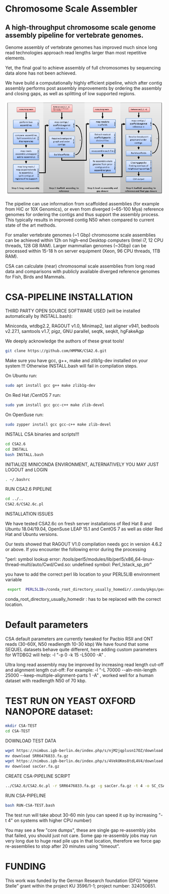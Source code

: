 # Chromosome Scale Assembler 
## A high-throughput chromosome scale genome assembly pipeline for vertebrate genomes.

Genome assembly of vertebrate genomes has improved much since long read technologies 
approach read lengths larger than most repetitive elements.

Yet, the final goal to achieve assembly of full chromosomes by sequencing data alone 
has not been achieved.

We have build a computationally highly efficient pipeline, which after contig assembly 
performs post assembly improvements by ordering the assembly and closing gaps, as well 
as splitting of low supported regions.

![CSA-PIPELINE](https://github.com/HMPNK/CSA2.6/blob/master/Fig1.png)

The pipeline can use information from scaffolded assemblies (for example from HiC or
10X Genomics), or even from diverged (~65-100 Mya) reference genomes for ordering the
contigs and thus support the assembly process. This typically results in improved 
contig N50 when compared to current state of the art methods.

For smaller vertebrate genomes (~1 Gbp) chromosome scale assemblies can be achieved 
within 12h on high-end Desktop computers (Intel i7, 12 CPU threads, 128 GB RAM). 
Larger mammalian genomes (~3Gbp) can be processed within 15-18 h on server equipment 
(Xeon, 96 CPU threads, 1TB RAM).

CSA can calculate (near) chromosomal scale assemblies from long read data and 
comparisons with publicly available diverged reference genomes for Fish, Birds and Mammals.

# CSA-PIPELINE INSTALLATION

 THIRD PARTY OPEN SOURCE SOFTWARE USED (will be installed automatically by INSTALL.bash):

 Miniconda, wtdbg2.2, RAGOUT v1.0, Minimap2, last aligner v941, bedtools v2.27.1,
 samtools v1.7, pigz, GNU parallel, seqtk, seqkit, hgFakeAgp

 We deeply acknowledge the authors of these great tools! 

```sh
git clone https://github.com/HMPNK/CSA2.6.git
```
 Make sure you have gcc, g++, make and zlib1g-dev installed on your system !!!
 Otherwise INSTALL.bash will fail in compilation steps.

 On Ubuntu run:
 ```sh
 sudo apt install gcc g++ make zlib1g-dev
 ```
  On Red Hat /CentOS 7 run:
```sh
sudo yum install gcc gcc-c++ make zlib-devel
```
 On OpenSuse run:
 ```sh
 sudo zypper install gcc gcc-c++ make zlib-devel
```
INSTALL CSA binaries and scripts!!! 
```sh
cd CSA2.6
cd INSTALL
bash INSTALL.bash
```
 INITIALIZE MINICONDA ENVIRONMENT, ALTERNATIVELY YOU MAY JUST LOGOUT and LOGIN 
```sh
. ~/.bashrc
```
 RUN CSA2.6 PIPELINE
```sh
cd ../..
CSA2.6/CSA2.6c.pl
```
 INSTALLATION ISSUES

 We have tested CSA2.6c on fresh server installations of Red Hat 8 and Ubuntu 18.04/19.04,
 OpenSuse LEAP 15.1 and CentOS 7 as well as older Red Hat and Ubuntu versions.

 Our tests showed that RAGOUT V1.0 compilation needs gcc in version 4.6.2 or above.
 If you encounter the following error during the processing

 "perl: symbol lookup error: /tools/perl5/modules/lib/perl5/x86_64-linux-thread-multi/auto/Cwd/Cwd.so: undefined
 symbol: Perl_Istack_sp_ptr" 

 you have to add the correct perl lib location to your PERL5LIB environment variable
```sh
 export  PERL5LIB=/conda_root_directory_usually_homedir/.conda/pkgs/perl-5.22.0.1-0/lib/perl5:$PERL5LIB
```
 conda_root_directory_usually_homedir : has to be replaced with the correct location.

# Default parameters
CSA default parameters are currently tweaked for Pacbio RSII and ONT reads (30-60X, N50 readlength 10-30 kbp)
We have found that some SEQUEL datasets behave quite different, here adding custom parameters 
for WTDBG2 will help: -l "-p 0 -k 15 -L5000 -A" .

Ultra long read assembly may be improved by increasing read length cut-off and alignment length cut-off:
For example: -l "-L 70000 --aln-min-length 25000 --keep-multiple-alignment-parts 1 -A" , worked well for a human dataset with 
readlength N50 of 70 kbp.

# TEST RUN ON YEAST OXFORD NANOPORE dataset:
```sh
mkdir CSA-TEST
cd CSA-TEST
```
DOWNLOAD TEST DATA
```sh
wget https://nimbus.igb-berlin.de/index.php/s/njM2jqplusn17OZ/download
mv download SRR6476833.fa.gz
wget https://nimbus.igb-berlin.de/index.php/s/4VekUKms8tdL4V4/download
mv download sacCer.fa.gz
```
CREATE CSA-PIPELINE SCRIPT
```sh
../CSA2.6/CSA2.6c.pl -r SRR6476833.fa.gz -g sacCer.fa.gz -t 4 -o SC_CSA -d SC_CSA > RUN-CSA-TEST.bash
```
RUN CSA-PIPELINE
```sh
bash RUN-CSA-TEST.bash
```
The test run will take about 30-60 min (you can speed it up by increasing "-t 4" on systems with higher CPU number)

You may see a few "core dumps", these are single gap re-assembly jobs that failed, you should just not care. Some gap re-assembly jobs may run very long due to huge read pile ups in that location, therefore we force gap re-assemblies to stop after 20 minutes using "timeout".


# FUNDING
This work was funded by the German Research foundation (DFG) “eigene Stelle” grant within the project KU 3596/1-1; project number: 324050651.
